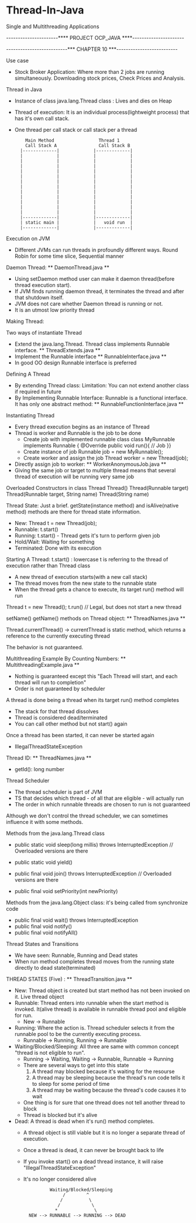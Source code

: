 # Thread-In-Java
Single and Multithreading Applications

----------------------**** PROJECT OCP_JAVA  ****----------------------

--------------------------*** CHAPTER 10 ***--------------------------

Use case
* Stock Broker Application: Where more than 2 jobs are running simultaneously. Downloading stock prices, Check Prices and Analysis.

Thread in Java
* Instance of class java.lang.Thread class : Lives and dies on Heap
* Thread of execution: It is an individual process(lightweight process) that has it's own call stack.
* One thread per call stack or call stack per a thread

		  Main Method 				  Thread 1 
		  Call Stack A				  Call Stack B
		|-------------|             |-------------|
		|             |             |             |
		|             |             |             |
		|             |             |             |
		|             |             |             |
		|             |             |             |
		|             |             |             |
		|             |             |             |
		|             |             |             |
		|             |             |             |
		|             |             |             |
		|             |             |             |
		|             |             |             |
		|-------------|             |-------------|
		| static main |             | 	void run  |
		|-------------|             |-------------|
		
Execution on JVM
* Different JVMs can run threads in profoundly different ways. Round Robin for some time slice, Sequential manner

Daemon Thread: ** DaemonThread.java **
* Using setDaemon method user can make it daemon thread(before thread execution start). 
* If JVM finds running daemon thread, it terminates the thread and after that shutdown itself. 
* JVM does not care whether Daemon thread is running or not.				
* It is an utmost low priority thread


Making Thread: 

Two ways of instantiate Thread
* Extend the java.lang.Thread. Thread class implements Runnable interface.	** ThreadExtends.java **
* Implement the Runnable interface  ** RunnableInterface.java **
* In good OO design Runnable interface is preferred

Defining A Thread
* By extending Thread class: Limitation: You can not extend another class if required in future
* By Implementing Runnable Interface: Runnable is a functional interface. It has only one abstract method: ** RunnableFunctionInterface.java **


Instantiating Thread
* Every thread execution begins as an instance of Thread
* Thread is worker and Runnable is the job to be done
	- Create job with implemented runnable class
		class MyRunnable implements Runnable {	@Override public void run(){ // Job }}
	- Create instance of job
		Runnable job = new MyRunnable();
	- Create worker and assign the job
		Thread worker = new Thread(job);
* Directly assign job to worker:  ** WorkerAnonymousJob.java **
* Giving the same job or target to multiple thread means that several thread of execution will be running very same job

Overloaded Constructors in class Thread
Thread()
Thread(Runnable target)
Thread(Runnable target, String name)
Thread(String name)

Thread State: Just a brief. getState(instance method) and isAlive(native method) methods are there for thread state information.
* New: Thread t = new Thread(job);
* Runnable: t.start()
* Running: t.start() - Thread gets it's turn to perform given job
* Hold/Wait: Waiting for something
* Terminated: Done with its execution

Starting A Thread: t.start()	: lowercase t is referring to the thread of execution rather than Thread class
* A new thread of execution starts(with a new call stack)
* The thread moves from the new state to the runnable state
* When the thread gets a chance to execute, its target run() method will run

Thread t = new Thread();
t.run()					// Legal, but does not start a new thread

setName() getName() methods on Thread object: ** ThreadNames.java **

Thread.currentThread() -> currentThread is static method, which returns a reference to the currently executing thread

The behavior is not guaranteed.

Multithreading Example By Counting Numbers: ** MultithreadingExample.java **
* Nothing is guaranteed except this "Each Thread will start, and each thread will run to completion"
* Order is not guaranteed by scheduler

A thread is done being a thread when its target run() method completes
* The stack for that thread dissolves
* Thread is considered dead/terminated
* You can call other method but not start() again

Once a thread has been started, it can never be started again
* IllegalThreadStateException

Thread ID: ** ThreadNames.java **
* getId(): long number


Thread Scheduler
* The thread scheduler is part of JVM
* TS that decides which thread - of all that are eligible - will actually run
* The order in which runnable threads are chosen to run is not guaranteed

Although we don't control the thread scheduler, we can sometimes influence it with some methods.

Methods from the java.lang.Thread class
* public static void sleep(long millis) throws InterruptedException  // Overloaded versions are there
* public static void yield()

* public final void join() throws InterruptedException // Overloaded versions are there
* public final void setPriority(int newPriority)

Methods from the java.lang.Object class: it's being called from synchronize code
* public final void wait() throws InterruptedException
* public final void notify()
* public final void notifyAll()

Thread States and Transitions
* We have seen: Runnable, Running and Dead states
* When run method completes thread moves from the running state directly to dead state(terminated)

THREAD STATES (Five) : ** ThreadTransition.java **
* New: Thread object is created but start method has not been invoked on it. Live thread object
* Runnable: Thread enters into runnable when the start method is invoked. It(alive thread) is available in runnable thread pool and eligible for run. 
	- New -> Runnable
* Running: Where the action is. Thread scheduler selects it from the runnable pool to be the currently executing process.
	- Runnable -> Running, Running -> Runnable
* Waiting/Blocked/Sleeping: All three are same with common concept "thread is not eligible to run".
	- Running -> Waiting, Waiting -> Runnable, Runnable -> Running
	- There are several ways to get into this state
		1. A thread may blocked because it's waiting for the resourse
		2. A thread may be sleeping because the thread's run code tells it to sleep for some period of time
		3. A thread may be waiting because the thread's code causes it to wait
	- One thing is for sure that one thread does not tell another thread to block
	- Thread is blocked but it's alive
* Dead: A thread is dead when it's run() method completes.
	- A thread object is still viable but it is no longer a separate thread of execution.
	- Once a thread is dead, it can never be brought back to life
	- If you invoke start() on a dead thread instance, it will raise "IllegalThreadStateException"
	- It's no longer considered alive
	
					Waiting/Blocked/Sleeping
						 /		  ^
						/		   \
					   /		    \
					  *				 \
			NEW --> RUNNABLE --> RUNNING --> DEAD
